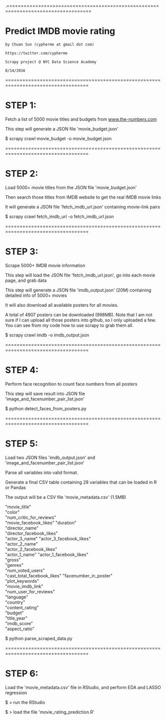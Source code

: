 .===================================================================================
# Predict IMDB movie rating

    by Chuan Sun (cypherme at gmail dot com)
    
    https://twitter.com/cypherme
    
    Scrapy project @ NYC Data Science Academy
    
    8/14/2016


===================================================================================
# STEP 1: 

Fetch a list of 5000 movie titles and budgets from www.the-numbers.com

This step will generate a JSON file 'movie_budget.json'

$ scrapy crawl movie_budget -o movie_budget.json


===================================================================================
# STEP 2: 

Load 5000+ movie titles from the JSON file 'movie_budget.json'

Then search those titles from IMDB website to get the real IMDB movie links

It will generate a JSON file 'fetch_imdb_url.json' containing movie-link pairs

$ scrapy crawl fetch_imdb_url -o fetch_imdb_url.json


===================================================================================
# STEP 3: 

Scrape 5000+ IMDB movie information

This step will load the JSON file 'fetch_imdb_url.json', go into each movie page, and grab data

This step will generate a JSON file 'imdb_output.json' (20M) containing detailed info of 5000+ movies

It will also download all available posters for all movies.

A total of 4907 posters can be downloaded (998MB). Note that I am not sure if I can upload all those posters into github,
so I only uploaded a few. You can see from my code how to use scrapy to grab them all. 

$ scrapy crawl imdb -o imdb_output.json


===================================================================================
# STEP 4: 

Perform face recognition to count face numbers from all posters

This step will save result into JSON file 'image_and_facenumber_pair_list.json'

$ python detect_faces_from_posters.py

===================================================================================
# STEP 5: 

Load two JSON files 'imdb_output.json' and 'image_and_facenumber_pair_list.json'

Parse all variables into valid format.

Generate a final CSV table containing 28 variables that can be loaded in R or Pandas

The output will be a CSV file 'movie_metadata.csv' (1.5MB)

"movie_title"   
"color"                     
"num_critic_for_reviews"   
"movie_facebook_likes" 
"duration"                  
"director_name"  
"director_facebook_likes"  
"actor_3_name" 
"actor_3_facebook_likes"    
"actor_2_name"           
"actor_2_facebook_likes"   
"actor_1_name" 
"actor_1_facebook_likes"    
"gross"                     
"genres"                   
"num_voted_users"           
"cast_total_facebook_likes" 
"facenumber_in_poster"      
"plot_keywords"             
"movie_imdb_link"           
"num_user_for_reviews"      
"language"                 
"country"                   
"content_rating"            
"budget"                    
"title_year"                   
"imdb_score"                
"aspect_ratio"              

$ python parse_scraped_data.py


===================================================================================
# STEP 6:

Load the 'movie_metadata.csv' file in RStudio, and perform EDA and LASSO regression

$ > run the RStudio

$ > load the file 'movie_rating_prediction.R'
